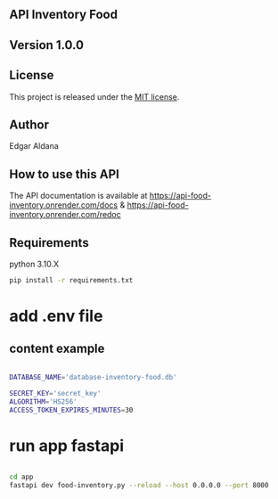 ## API Inventory Food


## Version 1.0.0

## License

This project is released under the [MIT license](https://github.com/).

## Author
Edgar Aldana

## How to use this API

The API documentation is available at https://api-food-inventory.onrender.com/docs & https://api-food-inventory.onrender.com/redoc

## Requirements

python 3.10.X

```bash
pip install -r requirements.txt

``` 

# add .env file

## content example

```bash

DATABASE_NAME='database-inventory-food.db'

SECRET_KEY='secret_key'
ALGORITHM='HS256'
ACCESS_TOKEN_EXPIRES_MINUTES=30

```


# run app fastapi

```bash

cd app
fastapi dev food-inventory.py --reload --host 0.0.0.0 --port 8000

```



